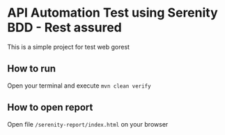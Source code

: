 # API Automation Test using Serenity BDD - Rest assured

This is a simple project for test web gorest

## How to run
Open your terminal and execute
`mvn clean verify`

## How to open report
Open file `/serenity-report/index.html` on your browser